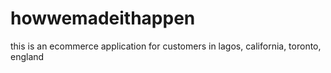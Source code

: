 # howwemadeithappen
this is an ecommerce application for customers in lagos, california, toronto, england
